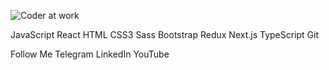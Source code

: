 ![Coder at work](https://media.giphy.com/media/qgQUggAC3Pfv687qPC/giphy.gif)

JavaScript React HTML CSS3 Sass Bootstrap Redux Next.js TypeScript Git

Follow Me
Telegram LinkedIn YouTube
